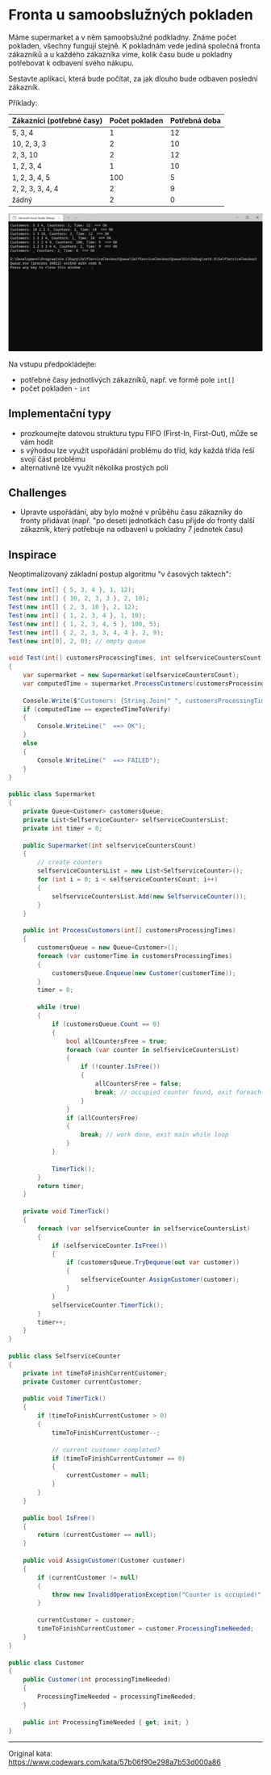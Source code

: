 ﻿# Fronta u samoobslužných pokladen

Máme supermarket a v něm samoobslužné podkladny. Známe počet pokladen, všechny fungují stejně. K pokladnám vede jediná společná fronta zákazníků a u každého zákazníka víme, kolik času bude u pokladny potřebovat k odbavení svého nákupu.

Sestavte aplikaci, která bude počítat, za jak dlouho bude odbaven poslední zákazník.

Příklady:

Zákazníci (potřebné časy) | Počet pokladen | Potřebná doba
------------------------------|-----------------|----------------
5, 3, 4 | 1 | 12
10, 2, 3, 3 | 2 | 10
2, 3, 10 | 2 | 12
1, 2, 3, 4 | 1 | 10
1, 2, 3, 4, 5 | 100 | 5
2, 2, 3, 3, 4, 4 | 2 | 9
žádný | 2 | 0

![Screenshot](screenshot.png)

Na vstupu předpokládejte:
* potřebné časy jednotlivých zákazníků, např. ve formě pole `int[]`
* počet pokladen - `int`

## Implementační typy
* prozkoumejte datovou strukturu typu FIFO (First-In, First-Out), může se vám hodit
* s výhodou lze využít uspořádání problému do tříd, kdy každá třída řeší svojí část problému
* alternativně lze využít několika prostých polí

## Challenges
* Upravte uspořádání, aby bylo možné v průběhu času zákazníky do fronty přidávat (např. "po deseti jednotkách času přijde do fronty další zákazník, který potřebuje na odbavení u pokladny 7 jednotek času)

## Inspirace
Neoptimalizovaný základní postup algoritmu "v časových taktech":
```csharp
Test(new int[] { 5, 3, 4 }, 1, 12);
Test(new int[] { 10, 2, 3, 3 }, 2, 10);
Test(new int[] { 2, 3, 10 }, 2, 12);
Test(new int[] { 1, 2, 3, 4 }, 1, 10);
Test(new int[] { 1, 2, 3, 4, 5 }, 100, 5);
Test(new int[] { 2, 2, 3, 3, 4, 4 }, 2, 9);
Test(new int[0], 2, 0); // empty queue

void Test(int[] customersProcessingTimes, int selfserviceCountersCount, int expectedTimeToVerify)
{
	var supermarket = new Supermarket(selfserviceCountersCount);
	var computedTime = supermarket.ProcessCustomers(customersProcessingTimes);

	Console.Write($"Customers: {String.Join(" ", customersProcessingTimes)}, Counters: {selfserviceCountersCount}, Time: {computedTime}");
	if (computedTime == expectedTimeToVerify)
	{
		Console.WriteLine("  ==> OK");
	}
	else
	{
		Console.WriteLine("  ==> FAILED");
	}
}

public class Supermarket
{
	private Queue<Customer> customersQueue;
	private List<SelfserviceCounter> selfserviceCountersList;
	private int timer = 0;

	public Supermarket(int selfserviceCountersCount)
	{
		// create counters
		selfserviceCountersList = new List<SelfserviceCounter>();
		for (int i = 0; i < selfserviceCountersCount; i++)
		{
			selfserviceCountersList.Add(new SelfserviceCounter());
		}
	}

	public int ProcessCustomers(int[] customersProcessingTimes)
	{
		customersQueue = new Queue<Customer>();
		foreach (var customerTime in customersProcessingTimes)
		{
			customersQueue.Enqueue(new Customer(customerTime));
		}
		timer = 0;

		while (true)
		{
			if (customersQueue.Count == 0)
			{
				bool allCountersFree = true;
				foreach (var counter in selfserviceCountersList)
				{
					if (!counter.IsFree())
					{
						allCountersFree = false;
						break; // occupied counter found, exit foreach loop
					}
				}
				if (allCountersFree)
				{
					break; // work done, exit main while loop
				}
			}

			TimerTick();
		}
		return timer;
	}

	private void TimerTick()
	{
		foreach (var selfserviceCounter in selfserviceCountersList)
		{
			if (selfserviceCounter.IsFree())
			{
				if (customersQueue.TryDequeue(out var customer))
				{
					selfserviceCounter.AssignCustomer(customer);
				}
			}
			selfserviceCounter.TimerTick();
		}
		timer++;
	}
}

public class SelfserviceCounter
{
	private int timeToFinishCurrentCustomer;
	private Customer currentCustomer;

	public void TimerTick()
	{
		if (timeToFinishCurrentCustomer > 0)
		{
			timeToFinishCurrentCustomer--;

			// current customer completed?
			if (timeToFinishCurrentCustomer == 0)
			{
				currentCustomer = null;
			}
		}
	}

	public bool IsFree()
	{
		return (currentCustomer == null);
	}

	public void AssignCustomer(Customer customer)
	{
		if (currentCustomer != null)
		{
			throw new InvalidOperationException("Counter is occupied!");
		}

		currentCustomer = customer;
		timeToFinishCurrentCustomer = customer.ProcessingTimeNeeded;
	}
}

public class Customer
{
	public Customer(int processingTimeNeeded)
	{
		ProcessingTimeNeeded = processingTimeNeeded;
	}

	public int ProcessingTimeNeeded { get; init; }
}
```

---
Original kata: https://www.codewars.com/kata/57b06f90e298a7b53d000a86


